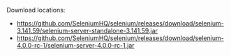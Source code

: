 Download locations:
- https://github.com/SeleniumHQ/selenium/releases/download/selenium-3.141.59/selenium-server-standalone-3.141.59.jar
- https://github.com/SeleniumHQ/selenium/releases/download/selenium-4.0.0-rc-1/selenium-server-4.0.0-rc-1.jar

